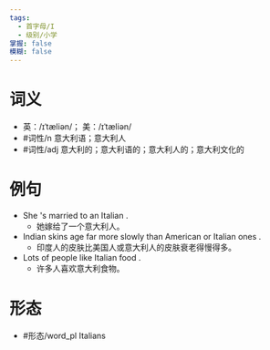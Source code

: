 ```yaml
---
tags:
  - 首字母/I
  - 级别/小学
掌握: false
模糊: false
---
```

# 词义
- 英：/ɪˈtæliən/； 美：/ɪˈtæliən/
- #词性/n  意大利语；意大利人
- #词性/adj  意大利的；意大利语的；意大利人的；意大利文化的
# 例句
- She 's married to an Italian .
	- 她嫁给了一个意大利人。
- Indian skins age far more slowly than American or Italian ones .
	- 印度人的皮肤比美国人或意大利人的皮肤衰老得慢得多。
- Lots of people like Italian food .
	- 许多人喜欢意大利食物。
# 形态
- #形态/word_pl Italians
